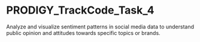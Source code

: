 # PRODIGY_TrackCode_Task_4
Analyze and visualize sentiment patterns in social media data to understand public opinion and attitudes towards specific topics or brands.

